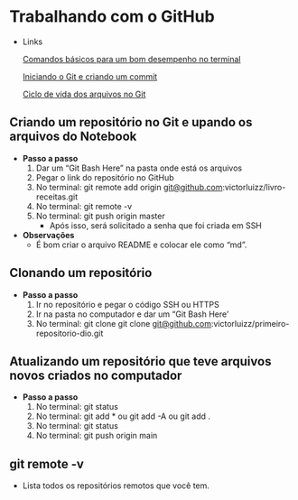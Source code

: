 # Trabalhando com o GitHub

- Links
    
    [Comandos básicos para um bom desempenho no terminal](https://www.notion.so/Comandos-b-sicos-para-um-bom-desempenho-no-terminal-40f48e0624054c329facff1768f46ce6) 
    
    [Iniciando o Git e criando um commit](https://www.notion.so/Iniciando-o-Git-e-criando-um-commit-c60a7ca6416b4afa800eb6bcf1ca37cf) 
    
    [Ciclo de vida dos arquivos no Git](https://www.notion.so/Ciclo-de-vida-dos-arquivos-no-Git-60ffcccbc37849a8b268db48cc94db86) 
    

## Criando um repositório no Git e upando os arquivos do Notebook

- **Passo a passo**
    1. Dar um “Git Bash Here” na pasta onde está os arquivos
    2. Pegar o link do repositório no GitHub
    3. No terminal: git remote add origin [git@github.com](mailto:git@github.com):victorluizz/livro-receitas.git
    4. No terminal: git remote -v
    5. No terminal: git push origin master
        - Após isso, será solicitado a senha que foi criada em SSH
- **Observações**
    - É bom criar o arquivo README e colocar ele como “md”.

## Clonando um repositório

- **Passo a passo**
    1. Ir no repositório e pegar o código SSH ou HTTPS
    2. Ir na pasta no computador e dar um “Git Bash Here’
    3. No terminal: git clone git clone [git@github.com](mailto:git@github.com):victorluizz/primeiro-repositorio-dio.git

## Atualizando um repositório que teve arquivos novos criados no computador

- **Passo a passo**
    1. No terminal: git status
    2. No terminal: git add * ou git add -A ou git add .
    3. No terminal: git status
    4. No terminal: git push origin main

## git remote -v

- Lista todos os repositórios remotos que você tem.